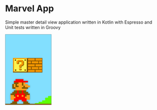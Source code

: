 # Marvel App

Simple master detail view application written in Kotlin with Espresso and Unit tests written in Groovy

![Mario hitting a brick and coins pop up](img/mariocoins.gif?raw=true "Mario")
